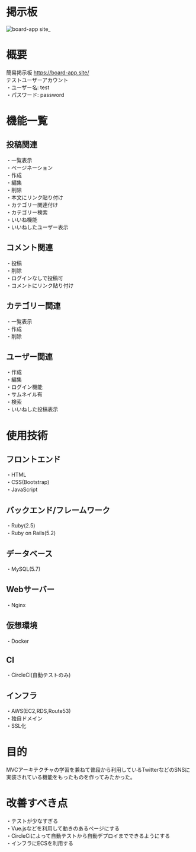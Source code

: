 # 掲示板

![board-app site_](https://user-images.githubusercontent.com/61886606/83838853-63576a80-a735-11ea-84cd-c01a7968d1a4.png)

# 概要

簡易掲示板 https://board-app.site/  
テストユーザーアカウント  
・ユーザー名: test  
・パスワード: password  

# 機能一覧

## 投稿関連

・一覧表示  
・ページネーション  
・作成  
・編集  
・削除  
・本文にリンク貼り付け  
・カテゴリー関連付け  
・カテゴリー検索  
・いいね機能  
・いいねしたユーザー表示

## コメント関連

・投稿  
・削除  
・ログインなしで投稿可  
・コメントにリンク貼り付け  

## カテゴリー関連

・一覧表示  
・作成  
・削除  

## ユーザー関連

・作成  
・編集  
・ログイン機能  
・サムネイル有  
・検索  
・いいねした投稿表示  

# 使用技術

## フロントエンド

・HTML  
・CSS(Bootstrap)  
・JavaScript  

## バックエンド/フレームワーク

・Ruby(2.5)  
・Ruby on Rails(5.2)  

## データベース

・MySQL(5.7)

## Webサーバー

・Nginx

## 仮想環境

・Docker

## CI

・CircleCi(自動テストのみ)

## インフラ

・AWS(EC2,RDS,Route53)  
・独自ドメイン  
・SSL化  

# 目的

MVCアーキテクチャの学習を兼ねて普段から利用しているTwitterなどのSNSに実装されている機能をもったものを作ってみたかった。

# 改善すべき点

・テストが少なすぎる   
・Vue.jsなどを利用して動きのあるページにする  
・CircleCiによって自動テストから自動デプロイまでできるようにする  
・インフラにECSを利用する  


